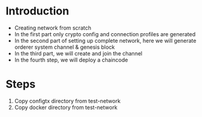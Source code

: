 # Introduction

- Creating network from scratch
- In the first part only crypto config and connection profiles are generated
- In the second part of setting up complete network, here we will generate orderer system channel & genesis block
- In the third part, we will create and join the channel
- In the fourth step, we will deploy a chaincode

# Steps

1. Copy configtx directory from test-network
2. Copy docker directory from test-network
